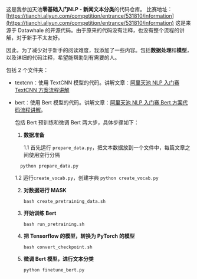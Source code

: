 这是我参加天池**零基础入门NLP - 新闻文本分类**的代码仓库。
比赛地址：[https://tianchi.aliyun.com/competition/entrance/531810/information](https://tianchi.aliyun.com/competition/entrance/531810/information)
这是来源于 Datawhale 的开源代码。由于原来的代码没有注释，也没有整个流程的讲解，对于新手不太友好。

因此，为了减少对于新手的阅读难度，我添加了一些内容。包括**数据处理**和**模型**，以及详细的代码注释，希望能帮助到有需要的人。

包括 2 个文件夹：

- textcnn：使用 TextCNN 模型的代码。讲解文章：[阿里天池 NLP 入门赛 TextCNN 方案流程讲解](https://zhuanlan.zhihu.com/p/183862056)

- bert：使用 Bert 模型的代码。讲解文章：[阿里天池 NLP 入门赛 Bert 方案代码流程讲解](https://zhuanlan.zhihu.com/p/219698336)。

  包括 Bert 预训练和微调 Bert 两大步，具体步骤如下：

  1. **数据准备**

      1.1 首先运行 `prepare_data.py`，把文本数据放到一个文件中，每篇文章之间使用空行分隔
    ```
      python prepare_data.py
    ```
  
    1.2 运行`create_vocab.py`，创建字典
      ```
    python create_vocab.py
      ```

  2. **对数据进行 MASK**
      ```
      bash create_pretraining_data.sh
      ```

  3. **开始训练 Bert**
      ```
      bash run_pretraining.sh
      ```

  4. **把 Tensorflow 的模型，转换为 PyTorch 的模型**
      ```
      bash convert_checkpoint.sh
      ```

  5. **微调 Bert 模型，进行文本分类**
      ```
      python finetune_bert.py
      ```


